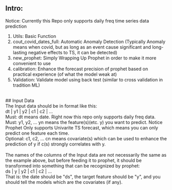 ## Intro:<br />
Notice: Currently this Repo only supports daily freq time series data prediction<br />
1. Utils: Basic Function
2. cout_covid_dates_full: Automatic Anomaly Detection (Typically Anomaly means when covid, but as long as an event cause significant and long-lasting negative effects to TS, it can be detected)
3. new_prophet: Simply Wrapping Up Prophet in order to make it more convenient to use
4. calibration: Enhance the forecast precision of prophet based on practical experience (of what the model weak at)
5. Validation: Validate model using back test (similar to cross validation in tradition ML)
<br />
## Input Data<br />
The Input data should be in format like this:<br />
dt  |   y1   |   y2   |   c1   |   c2   | ...<br />
Must: dt means date. Right now this repo only supports daily freq data.<br />
Must: y1, y2, ... yn means the feature(s)(etc. y) you want to predict. Notice Prophet Only supports Univarite TS forecast, which means you can only predict one feature each time.<br />
Optional: c1, c2, ... cn means covariate(s) which can be used to enhance the prediction of y if c(s) strongly correlates with y.<br />
<br />
The names of the columns of the Input data are not necessarily the same as the example above, but before feeding it to prophet, it should be transformed into something that can be recognized by prophet:<br />
ds  |   y    |   y2   |   c1   |   c2   | ...<br />
That is: the date should be "ds", the target feature should be "y", and you should tell the models which are the covariates (if any).<br />
